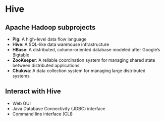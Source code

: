 Hive
===
Apache Hadoop subprojects
---
* **Pig**: A high-level data flow language
* **Hive**: A SQL-like data warehouse infrastructure
* **HBase**: A distributed, column-oriented database modeled after Google’s Bigtable
* **ZooKeeper**: A reliable coordination system for managing shared state between distributed applications
* **Chukwa**: A data collection system for managing large distributed systems

Interact with Hive
---
* Web GUI
* Java Database Connectivity (JDBC) interface
* Command line interface (CLI)
